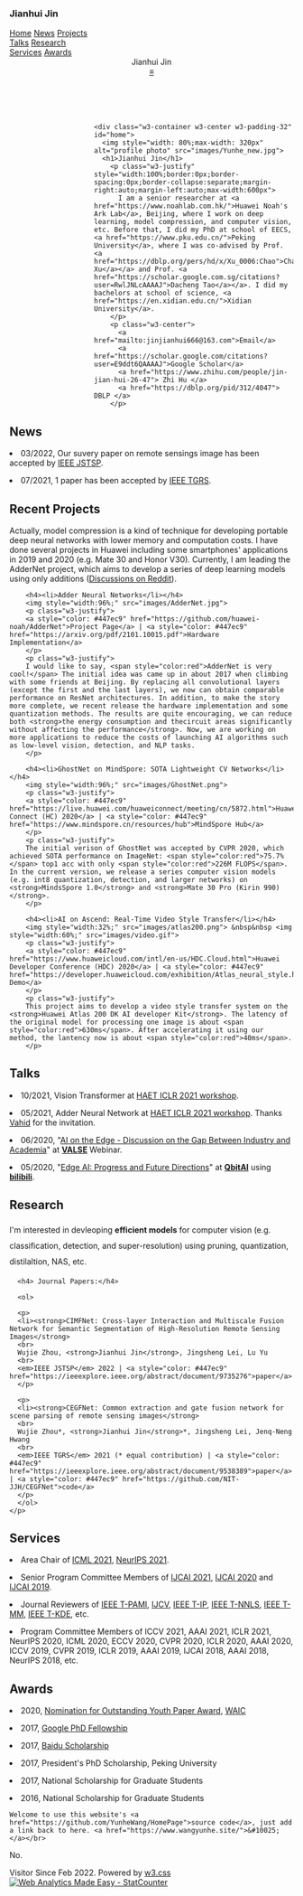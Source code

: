 <html xmlns="http://www.w3.org/1999/xhtml" xml:lang="en">
<!-- Sidebar/menu -->
<nav class="w3-sidebar w3-bar-block w3-black w3-collapse w3-top w3-right" style="z-index:3;width:150px" id="mySidebar">
  <div class="w3-container w3-display-container w3-padding-16">
    <h3><b>Jianhui Jin</b></h3>
  </div>
  <div>
    <a href="#home">Home</a>
    <a href="#news">News</a>
    <a href="#projects">Projects</a>
    <a href="#talks">Talks</a>
    <a href="#publications">Research</a>
    <a href="#service">Services</a>
    <a href="#award">Awards</a>
  </div>
</nav>

<!-- Top menu on small screens -->
<header class="w3-bar w3-top w3-hide-large w3-black w3-xlarge">
  <div class="w3-bar-item w3-padding-24">Jianhui Jin</div>
  <a href="javascript:void(0)" class="w3-bar-item w3-button w3-padding-24 w3-right"  style="font-stretch: extra-expanded;" onclick="w3_open()"><b>≡</b></a>
  </div>
</header>

<!-- Overlay effect when opening sidebar on small screens -->
<div class="w3-overlay w3-hide-large" onclick="w3_close()" style="cursor:pointer" title="close side menu" id="myOverlay"></div>

<!-- !PAGE CONTENT! -->
<div class="w3-main" style="margin-left:150px">

  <!-- Push down content on small screens -->
  <div class="w3-hide-large" style="margin-top:83px"></div>

<!-- The Home Section -->
    <div class="w3-container w3-center w3-padding-32" id="home">
      <img style="width: 80%;max-width: 320px" alt="profile photo" src="images/Yunhe_new.jpg">
      <h1>Jianhui Jin</h1>
        <p class="w3-justify" style="width:100%;border:0px;border-spacing:0px;border-collapse:separate;margin-right:auto;margin-left:auto;max-width:600px">
          I am a senior researcher at <a href="https://www.noahlab.com.hk/">Huawei Noah's Ark Lab</a>, Beijing, where I work on deep learning, model compression, and computer vision, etc. Before that, I did my PhD at school of EECS, <a href="https://www.pku.edu.cn/">Peking University</a>, where I was co-advised by Prof. <a href="https://dblp.org/pers/hd/x/Xu_0006:Chao">Chao Xu</a></a> and Prof. <a href="https://scholar.google.com.sg/citations?user=RwlJNLcAAAAJ">Dacheng Tao</a></a>. I did my bachelors at school of science, <a href="https://en.xidian.edu.cn/">Xidian University</a>.
        </p>
        <p class="w3-center">
          <a href="mailto:jinjianhui666@163.com">Email</a>
          <a href="https://scholar.google.com/citations?user=E9ddt6QAAAAJ">Google Scholar</a>
          <a href="https://www.zhihu.com/people/jin-jian-hui-26-47"> Zhi Hu </a>
          <a href="https://dblp.org/pid/312/4047"> DBLP </a>
        </p>
  </div>

<!-- The News Section -->
  <div class="w3-container w3-light-grey w3-padding-32" id="news">
   <h2>News</h2>
   	  <p><li> 03/2022, Our suvery paper on remote sensings image has been accepted by <a href="https://ieeexplore.ieee.org/abstract/document/9735276">IEEE JSTSP</a>.</li></p>
      <p><li> 07/2021, 1 paper has been accepted by <a href="https://ieeexplore.ieee.org/abstract/document/9538389">IEEE TGRS</a>.</li></p>
  </div>
<!-- The Projects Section -->
  <div class="w3-container w3-padding-32" id="projects">
    <h2>Recent Projects</h2>
    <p class="w3-justify">
        Actually, model compression is a kind of technique for developing portable deep neural networks with lower memory and computation costs. I have done several projects in Huawei including some smartphones' applications in 2019 and 2020 (e.g. Mate 30 and Honor V30). Currently, I am leading the AdderNet project, which aims to develop a series of deep learning models using only additions (<a href="https://www.reddit.com/r/MachineLearning/comments/ekw2s1/r_addernet_do_we_really_need_multiplications_in/">Discussions on Reddit</a>).
    </p>

        <h4><li>Adder Neural Networks</li></h4>
        <img style="width:96%;" src="images/AdderNet.jpg"> 
        <p class="w3-justify">
        <a style="color: #447ec9" href="https://github.com/huawei-noah/AdderNet">Project Page</a> | <a style="color: #447ec9" href="https://arxiv.org/pdf/2101.10015.pdf">Hardware Implementation</a>
        </p>
        <p class="w3-justify">
        I would like to say, <span style="color:red">AdderNet is very cool!</span> The initial idea was came up in about 2017 when climbing with some friends at Beijing. By replacing all convolutional layers (except the first and the last layers), we now can obtain comparable performance on ResNet architectures. In addition, to make the story more complete, we recent release the hardware implementation and some quantization methods. The results are quite encouraging, we can reduce both <strong>the energy consumption and thecircuit areas significantly without affecting the performance</strong>. Now, we are working on more applications to reduce the costs of launching AI algorithms such as low-level vision, detection, and NLP tasks.
        </p> 

        <h4><li>GhostNet on MindSpore: SOTA Lightweight CV Networks</li></h4>
        <img style="width:96%;" src="images/GhostNet.png"> 
        <p class="w3-justify">
        <a style="color: #447ec9" href="https://live.huawei.com/huaweiconnect/meeting/cn/5872.html">Huawei Connect (HC) 2020</a> | <a style="color: #447ec9" href="https://www.mindspore.cn/resources/hub">MindSpore Hub</a>
        </p>
        <p class="w3-justify">
        The initial verison of GhostNet was accepted by CVPR 2020, which achieved SOTA performance on ImageNet: <span style="color:red">75.7%</span> top1 acc with only <span style="color:red">226M FLOPS</span>. In the current version, we release a series computer vision models (e.g. int8 quantization, detection, and larger networks) on <strong>MindsSpore 1.0</strong> and <strong>Mate 30 Pro (Kirin 990)</strong>.
        </p> 

        <h4><li>AI on Ascend: Real-Time Video Style Transfer</li></h4>
        <img style="width:32%;" src="images/atlas200.png"> &nbsp&nbsp <img style="width:60%;" src="images/video.gif">
        <p class="w3-justify">
        <a style="color: #447ec9" href="https://www.huaweicloud.com/intl/en-us/HDC.Cloud.html">Huawei Developer Conference (HDC) 2020</a> | <a style="color: #447ec9" href="https://developer.huaweicloud.com/exhibition/Atlas_neural_style.html">Online Demo</a>
        </p>
        <p class="w3-justify">
        This project aims to develop a video style transfer system on the <strong>Huawei Atlas 200 DK AI developer Kit</strong>. The latency of the original model for processing one image is about <span style="color:red">630ms</span>. After accelerating it using our method, the lantency now is about <span style="color:red">40ms</span>. 
        </p>  

  </div>
  
  <!-- The Talks Section -->
  <div class="w3-container w3-light-grey w3-padding-32" id="talks">
    <h2>Talks</h2>
      <p><li> 10/2021, Vision Transformer at <a href="https://haet2021.github.io/speakers.html">HAET ICLR 2021 workshop</a>.</li></p>
	  <p><li> 05/2021, Adder Neural Network at <a href="https://haet2021.github.io/speakers.html">HAET ICLR 2021 workshop</a>. Thanks <a href="https://datawisdom.ca/">Vahid</a> for the invitation.</li></p>
      <p><li> 06/2020, "<a href="http://valser.org/webinar/slide/slides/20200603/%E6%A8%A1%E5%9E%8B%E5%8E%8B%E7%BC%A9-%E5%B7%A5%E4%B8%9A%E7%95%8C%E5%92%8C%E5%AD%A6%E6%9C%AF%E7%95%8C%E7%9A%84%E5%B7%AE%E5%BC%82.pdf">AI on the Edge - Discussion on the Gap Between Industry and Academia</a>" at <a  href="http://valser.org/"><strong>VALSE</strong></a> Webinar.</li></p>
      <p><li> 05/2020, "<a href="https://www.bilibili.com/video/av925692420/">Edge AI: Progress and Future Directions</a>" at <a href="https://www.qbitai.com/"> <strong>QbitAI</strong></a> using <a  href="https://www.bilibili.com/"><strong>bilibili</strong></a>.</li></p>
  </div>
 <!-- The Publications Section -->
  <div class="w3-container w3-padding-32"" id="publications">
    <h2>Research</h2>
      <p class="w3-left-align" style="line-height:200%">
        I'm interested in devleoping <strong>efficient models</strong> for computer vision (e.g. classification, detection, and super-resolution) using pruning, quantization, distilaltion, NAS, etc.
      </p>
    
      <h4> Journal Papers:</h4>

      <ol>

      <p>
      <li><strong>CIMFNet: Cross-layer Interaction and Multiscale Fusion Network for Semantic Segmentation of High-Resolution Remote Sensing Images</strong>
      <br>
      Wujie Zhou, <strong>Jianhui Jin</strong>, Jingsheng Lei, Lu Yu
      <br>
      <em>IEEE JSTSP</em> 2022 | <a style="color: #447ec9" href="https://ieeexplore.ieee.org/abstract/document/9735276">paper</a> 
      </p>

      <p>
      <li><strong>CEGFNet: Common extraction and gate fusion network for scene parsing of remote sensing images</strong>
      <br>
      Wujie Zhou*, <strong>Jianhui Jin</strong>*, Jingsheng Lei, Jenq-Neng Hwang
      <br>
      <em>IEEE TGRS</em> 2021 (* equal contribution) | <a style="color: #447ec9" href="https://ieeexplore.ieee.org/abstract/document/9538389">paper</a> | <a style="color: #447ec9" href="https://github.com/NIT-JJH/CEGFNet">code</a>
      </p>
      </ol>
    </p>
  </div>

<!-- The Services Section -->
  <div class="w3-container w3-light-grey w3-padding-32" id="service">
    <h2>Services</h2>
      <p><li> Area Chair of <a href="https://icml.cc/Conferences/2021">ICML 2021</a>, <a href="https://nips.cc/Conferences/2021/">NeurIPS 2021</a>.</p>
      <p><li> Senior Program Committee Members of <a href="https://ijcai-21.org/">IJCAI 2021</a>, <a href="https://www.ijcai20.org/">IJCAI 2020</a> and <a href="https://www.ijcai19.org/program-committee.html">IJCAI 2019</a>.</p>
      <p><li> Journal Reviewers of <a href="https://ieeexplore.ieee.org/xpl/RecentIssue.jsp?punumber=34">IEEE T-PAMI</a>, <a href="https://www.springer.com/journal/11263">IJCV</a>, <a href="https://ieeexplore.ieee.org/xpl/RecentIssue.jsp?punumber=83">IEEE T-IP</a>, <a href="https://ieeexplore.ieee.org/xpl/RecentIssue.jsp?punumber=5962385">IEEE T-NNLS</a>, <a href="https://ieeexplore.ieee.org/xpl/RecentIssue.jsp?punumber=6046">IEEE T-MM</a>, <a href="https://ieeexplore.ieee.org/xpl/RecentIssue.jsp?punumber=69">IEEE T-KDE</a>, etc.</p>
      <p><li> Program Committee Members of ICCV 2021, AAAI 2021, ICLR 2021, NeurIPS 2020, ICML 2020, ECCV 2020, CVPR 2020, ICLR 2020, AAAI 2020, ICCV 2019, CVPR 2019, ICLR 2019, AAAI 2019, IJCAI 2018, AAAI 2018, NeurIPS 2018, etc.</p>
  </div>

  <!-- The Awards Section -->
  <div class="w3-container w3-padding-32" id="award">
    <h2>Awards</h2>
    <p><li> 2020, <a href="https://mp.weixin.qq.com/s/dORL01lgFNDHgjp3KMJmiQ">Nomination for Outstanding Youth Paper Award</a>, <a href="https://worldaic.com.cn/portal/en/aboutus.html">WAIC</a></p>               
    <p><li> 2017, <a href="https://research.google/outreach/phd-fellowship/recipients/?category=2017">Google PhD Fellowship</a></p>
    <p><li> 2017, <a href="http://scholarship.baidu.com/">Baidu Scholarship</a></p>
    <p><li> 2017, President's PhD Scholarship, Peking University</p>
    <p><li> 2017, National Scholarship for Graduate Students</p>
    <p><li> 2016, National Scholarship for Graduate Students</p>
  </div>  

  <div class="w3-light-grey w3-center w3-padding-24">

    Welcome to use this website's <a href="https://github.com/YunheWang/HomePage">source code</a>, just add a link back to here. <a href="https://www.wangyunhe.site/">&#10025;</a></br>

  <!-- Default Statcounter code for Yunhe Wang's Homepage
  https://www.wangyunhe.site -->
  No.
  <script type="text/javascript">
  var sc_project=12347113; 
  var sc_invisible=0; 
  var sc_security="21aca5d1"; 
  var sc_https=1; 
  var scJsHost = "https://";
  document.write("<sc"+"ript type='text/javascript' src='" + scJsHost+
  "statcounter.com/counter/counter.js'></"+"script>");
  </script> Visitor Since Feb 2022. Powered by <a href="https://www.w3schools.com/w3css/default.asp" title="W3.CSS" target="_blank" class="w3-hover-opacity">w3.css</a>
  <noscript>
    <div class="statcounter"><a title="Web Analytics Made Easy -
  StatCounter" href="https://statcounter.com/" target="_blank"><img
  class="statcounter" src="https://c.statcounter.com/12347113/0/21aca5d1/0/"
  alt="Web Analytics Made Easy - StatCounter"></a></div>
  </noscript>
  <!-- End of Statcounter Code -->

  </div>

  <!-- End page content -->
</div>

<script>
// Accordion 
function myAccFunc() {
  var x = document.getElementById("demoAcc");
  if (x.className.indexOf("w3-show") == -1) {
    x.className += " w3-show";
  } else {
    x.className = x.className.replace(" w3-show", "");
  }
}

// Click on the "Jeans" link on page load to open the accordion for demo purposes
document.getElementById("myBtn").click();


// Open and close sidebar
function w3_open() {
  document.getElementById("mySidebar").style.display = "block";
  document.getElementById("myOverlay").style.display = "block";
}
 
function w3_close() {
  document.getElementById("mySidebar").style.display = "none";
  document.getElementById("myOverlay").style.display = "none";
}
</script>

</body>
</html>

